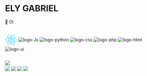 # ELY GABRIEL
 👋 OI

<div style="display: inline_block"><br>
 <img align="center" alt="logo-react" height="40" width="40" src="https://raw.githubusercontent.com/devicons/devicon/master/icons/react/react-original.svg" />
 <img align="center" alt="logo-Js" height="30" width="40" src="https://cdn.jsdelivr.net/gh/devicons/devicon/icons/javascript/javascript-plain.svg"/>
 <img align="center" alt="logo-python" height="50" width="50" src="https://cdn.jsdelivr.net/gh/devicons/devicon/icons/python/python-original-wordmark.svg" />
 <img align="center" alt="logo-css" height="50" width="50" src="https://cdn.jsdelivr.net/gh/devicons/devicon/icons/css3/css3-original-wordmark.svg" />
 <img align="center" alt="logo-php" height="50"width="60" src="https://cdn.jsdelivr.net/gh/devicons/devicon/icons/php/php-original.svg" />
 <img align="center" alt="logo-html" height="40" width="50" src="https://cdn.jsdelivr.net/gh/devicons/devicon/icons/html5/html5-plain-wordmark.svg"/>
 <img align="center" alt="logo-ui" height="40" width="40" src="https://cdn.jsdelivr.net/gh/devicons/devicon/icons/materialui/materialui-original.svg" />        
</div>

##

<div>
 <a href="https://github.com/ely182">
  <img height="180em" src="https://github-readme-stats.vercel.app/api/top-langs/?username=@ely182&layout=compact&langs_count=7&theme=dracula"/>
</div>
<div>
<a href="https://www.instagram.com/ely_ribeiro12/" target="_blank"><img src="https://img.shields.io/badge/-Instagram-%23E4405F?style=for-the-badge&logo=instagram&logoColor=white" target="_blank"></a>
<a href="https://www.linkedin.com/in/ely-gabriel-a8a322b3/" target="_blank"><img src="https://img.shields.io/badge/-LinkedIn-%230077B5?style=for-the-badge&logo=linkedin&logoColor=white" target="_blank"></a> 
 <a href="https://discord.gg/#6650" target="_blank"><img src="https://img.shields.io/badge/Discord-7289DA?style=for-the-badge&logo=discord&logoColor=white" target="_blank"></a>
 <a href = "mailto:ely.18gabriel@gmail.com"><img src="https://img.shields.io/badge/Gmail-D14836?style=for-the-badge&logo=gmail&logoColor=white" target="_blank"></a>
 </div>

